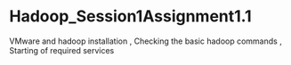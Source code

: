 # Hadoop_Session1Assignment1.1
VMware and hadoop installation , 
Checking the basic hadoop commands , 
Starting of required services
